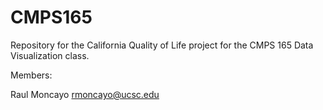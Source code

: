 # CMPS165
Repository for the California Quality of Life project for the CMPS 165
Data Visualization class.

Members:

Raul Moncayo rmoncayo@ucsc.edu
